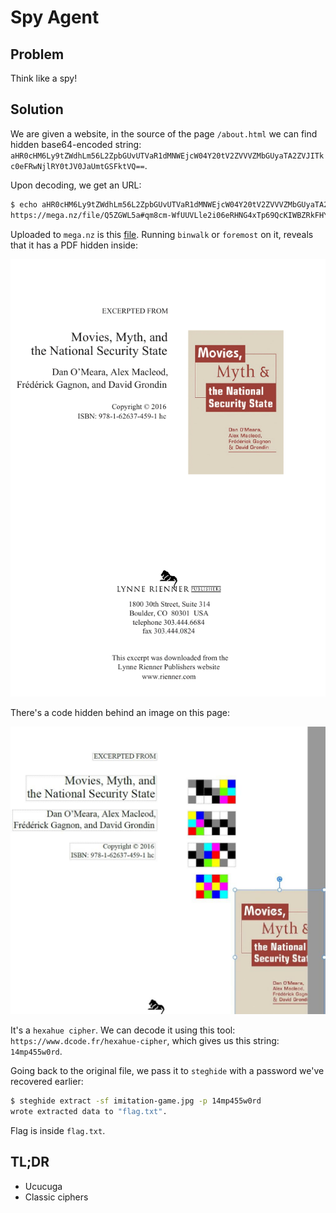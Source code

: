 # Spy Agent

## Problem

Think like a spy!

## Solution

We are given a website, in the source of the page `/about.html` we can find hidden base64-encoded string: `aHR0cHM6Ly9tZWdhLm56L2ZpbGUvUTVaR1dMNWEjcW04Y20tV2ZVVVZMbGUyaTA2ZVJITkc0eFRwNjlRY0tJV0JaUmtGSFktVQ==`.

Upon decoding, we get an URL:

```sh
$ echo aHR0cHM6Ly9tZWdhLm56L2ZpbGUvUTVaR1dMNWEjcW04Y20tV2ZVVVZMbGUyaTA2ZVJITkc0eFRwNjlRY0tJV0JaUmtGSFktVQ== | base64 -d
https://mega.nz/file/Q5ZGWL5a#qm8cm-WfUUVLle2i06eRHNG4xTp69QcKIWBZRkFHY-U
```

Uploaded to `mega.nz` is this [file](files/spy-agent.tgz). Running `binwalk` or `foremost` on it, reveals that it has a PDF hidden inside:

![Hidden PDF](files/spy-agent-1.png)

There's a code hidden behind an image on this page:

![PDF code](files/spy-agent-2.jpg)

It's a `hexahue cipher`. We can decode it using this tool: `https://www.dcode.fr/hexahue-cipher`, which gives us this string: `14mp455w0rd`.

Going back to the original file, we pass it to `steghide` with a password we've recovered earlier:

```sh
$ steghide extract -sf imitation-game.jpg -p 14mp455w0rd
wrote extracted data to "flag.txt".
```

Flag is inside `flag.txt`.

## TL;DR

  - Ucucuga
  - Classic ciphers
